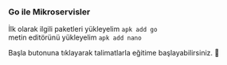 ### Go ile Mikroservisler

İlk olarak ilgili paketleri yükleyelim `apk add go` \
metin editörünü yükleyelim `apk add nano` 

Başla butonuna tıklayarak talimatlarla eğitime başlayabilirsiniz. 🚀